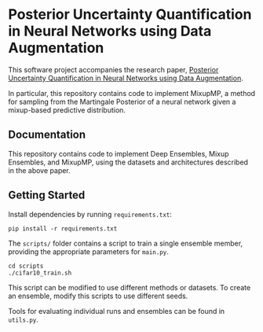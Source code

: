 # Posterior Uncertainty Quantification in Neural Networks using Data Augmentation

This software project accompanies the research paper, [Posterior Uncertainty Quantification in Neural Networks using Data Augmentation](https://arxiv.org/abs/2403.12729).


In particular, this repository contains code to implement MixupMP, a method for sampling from the Martingale Posterior of a neural network given a mixup-based predictive distribution.

## Documentation

This repository contains code to implement Deep Ensembles, Mixup Ensembles, and MixupMP, using the datasets and architectures described in the above paper. 



## Getting Started

Install dependencies by running `requirements.txt`:

```
pip install -r requirements.txt
```

The `scripts/` folder contains a script to train a single ensemble member, providing the appropriate parameters for `main.py`.

```
cd scripts
./cifar10_train.sh
```
 
This script can be modified to use different methods or datasets. To create an ensemble, modify this scripts to use different seeds.

Tools for evaluating individual runs and ensembles can be found in `utils.py`.
